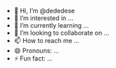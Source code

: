 - 👋 Hi, I’m @dededese
- 👀 I’m interested in ...
- 🌱 I’m currently learning ...
- 💞️ I’m looking to collaborate on ...
- 📫 How to reach me ...
- 😄 Pronouns: ...
- ⚡ Fun fact: ...

<!---
dededese/dededese is a ✨ special ✨ repository because its `README.md` (this file) appears on your GitHub profile.
You can click the Preview link to take a look at your changes.
--->
